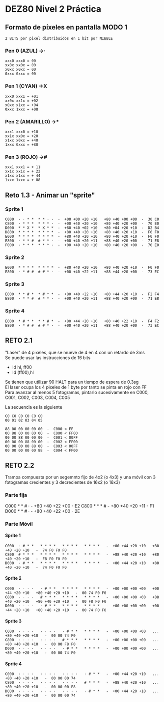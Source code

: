 # DEZ80 Nivel 2 Práctica 

## Formato de píxeles en pantalla MODO 1
    2 BITS por pixel distribuidos en 1 bit por NIBBLE
### Pen 0 (AZUL)        ->·
    xxx0 xxx0 = 00
    xx0x xx0x = 00
    x0xx x0xx = 00
    0xxx 0xxx = 00  
### Pen 1 (CYAN)        ->X
    xxx0 xxx1 = +01
    xx0x xx1x = +02
    x0xx x1xx = +04
    0xxx 1xxx = +08
### Pen 2 (AMARILLO)    ->*
    xxx1 xxx0 = +10
    xx1x xx0x = +20
    x1xx x0xx = +40
    1xxx 0xxx = +80
### Pen 3 (ROJO)        ->#
    xxx1 xxx1 = + 11
    xx1x xx1x = + 22
    x1xx x1xx = + 44
    1xxx 1xxx = + 88


## Reto 1.3 - Animar un "sprite"

### Sprite 1
```
C000  · · * *  * * · ·  -  +00 +00 +20 +10   +80 +40 +00 +00  -  30 C0
C800  · * * *  * * * ·  -  +00 +40 +20 +10   +80 +40 +20 +00  -  70 E0
D000  * * X *  * X * *  -  +80 +40 +02 +10   +80 +04 +20 +10  -  D2 B4
D800  * * * *  * * * *  -  +80 +40 +20 +10   +80 +40 +20 +10  -  F0 F0
E000  * * * *  * * * *  -  +80 +40 +20 +10   +80 +40 +20 +10  -  F0 F0  
E800  · * * #  # * * ·  -  +00 +40 +20 +11   +88 +40 +20 +00  -  71 E8
F000  · * * *  * * * ·  -  +00 +40 +20 +10   +80 +40 +20 +00  -  70 E0
```
### Sprite 2
```
E000  * * * *  * * * *  -  +80 +40 +20 +10   +80 +40 +20 +10  -  F0 F0  
E800  · * # #  # # * ·  -  +00 +40 +22 +11   +88 +44 +20 +00  -  73 EC
```
### Sprite 3
```
E000  * * # *  * # * *  -  +80 +40 +22 +10   +80 +44 +20 +10  -  F2 F4  
E800  · * * #  # * * ·  -  +00 +40 +20 +11   +88 +40 +20 +00  -  71 E8
```
### Sprite 4
```
E000  * # * *  * * # *  -  +80 +44 +20 +10   +80 +40 +22 +10  -  F4 F2  
E800  · * # #  # # * ·  -  +00 +40 +20 +11   +88 +40 +20 +00  -  73 EC
```

## RETO 2.1
"Laser" de 4 pixeles, que se mueve de 4 en 4 con un retardo de 3ms  
Se puede usar las instrucciones de 16 bits  
* ld hl, ff00  
* ld (ff00),hl  

Se tienen que utilizar 90 HALT para un tiempo de espera de 0.3sg  
El laser ocupa los 4 pixeles de 1 byte por tanto se pinta en rojo con FF  
Para avanzar al menos 5 fotogramas, pintarlo sucesivamente en C000, C001, C002, C003, C004, C005

La secuencia es la siguiente
````
C0 C0 C0 C0 C0 C0 
00 01 02 03 04 05
                   
88 00 00 00 00 00  -  C000 < FF
00 88 00 00 00 00  -  C000 < FF00
00 00 88 00 00 00  -  C001 < 00FF
00 00 00 88 00 00  -  C002 < FF00
00 00 00 00 88 00  -  C003 < 00FF
00 00 00 00 00 88  -  C004 < FF00
````

## RETO 2.2
Trampa compuesta por un segemnto fijo de 4x2 (o 4x3) y una móvil con 3 fotogramas crecientes y 3 decrecientes de 16x2 (o 16x3)

### Parte fija
C000  * * # ·    -  +80 +40 +22 +00   -  E2
C800  * * * #    -  +80 +40 +20 +11   -  F1
D000  * * # ·    -  +80 +40 +22 +00   -  2E

### Parte Móvil
#### Sprite 1
```
C000  · # * *   * * * *   * * * *   * * * *   -  +00 +44 +20 +10   +80 +40 +20 +10   -  74 F0 F0 F0
C800  # * * *   * * * *   * * * *   * * * *   -  +88 +40 +20 +10   +80 +40 +20 +10   -  F8 F0 F0 F0
D000  · # * *   * * * *   * * * *   * * * *   -  +00 +44 +20 +10   +80 +40 +20 +10   -  74 F0 F0 F0 
``` 
#### Sprite 2 
```
C000  · · · ·   · # * *   * * * *   * * * *   -  +00 +00 +00 +00   +00 +44 +20 +10   +80 +40 +20 +10   -  00 74 F0 F0
C800  · · · ·   # * * *   * * * *   * * * *   -  +00 +00 +00 +00   +88 +40 +20 +10   +80 +40 +20 +10   -  00 F8 F0 F0
D000  · · · ·   · # * *   * * * *   * * * *   -  +00 +00 +00 +00   +00 +44 +20 +10   +80 +40 +20 +10   -  00 74 F0 F0
``` 
#### Sprite 3
```
C000  · · · ·   · · · ·   · # * *   * * * *   -  +00 +00 +00 +00   ...  +80 +40 +20 +10   -  00 00 74 F0
C800  · · · ·   · · · ·   # * * *   * * * *   -  +00 +00 +00 +00   ...  +80 +40 +20 +10   -  00 00 F8 F0
D000  · · · ·   · · · ·   · # * *   * * * *   -  +00 +00 +00 +00   ...  +80 +40 +20 +10   -  00 00 74 F0
```
#### Sprite 4
```...  
C000  · · · ·   · · · ·   · · · ·   · # * *   -  +00 +44 +20 +10   ...  +80 +40 +20 +10   -  00 00 00 74
C800  · · · ·   · · · ·   · · · ·   # * * *   -  +88 +40 +20 +10   ...  +80 +40 +20 +10   -  00 00 00 F8
D000  · · · ·   · · · ·   · · · ·   · # * *   -  +00 +44 +20 +10   ...  +80 +40 +20 +10   -  00 00 00 74
```


